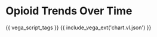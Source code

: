 # Opioid Trends Over Time

{{ vega_script_tags }}
{{ include_vega_ext('chart.vl.json') }}

<style>
/* hack to turn off gray background in the readthedocs theme */
.wy-nav-content-wrap { background-color: #fcfcfc !important; }
</style>
